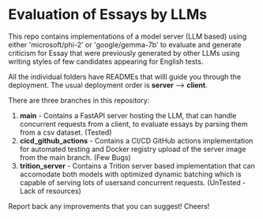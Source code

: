 # Evaluation of Essays by LLMs

This repo contains implementations of a model server (LLM based) using either 'microsoft/phi-2' or 'google/gemma-7b' to evaluate and generate criticism for Essay that were previously generated by other LLMs using writing styles of few candidates appearing for English tests.

All the individual folders have READMEs that willl guide you through the deployment. The usual deployment order is **server** --> **client**.

There are three branches in this repository:

1. **main** - Contains a FastAPI server hosting the LLM, that can handle concurrent requests from a client, to evaluate essays by parsing them from a csv dataset. (Tested)
2. **cicd_github_actions** - Contains a CI/CD GitHub actions implementation for automated testing and Docker registry upload of the server image from the main branch. (Few Bugs)
3. **trition_server** - Contains a Trition server based implementation that can accomodate both models with optimized dynamic batching which is capable of serving lots of usersand concurrent requests. (UnTested - Lack of resources)

Report back any improvements that you can suggest! Cheers!
